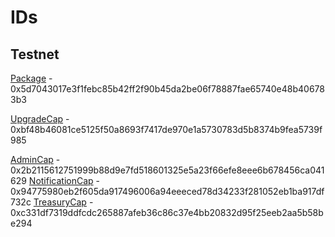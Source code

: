 # IDs

## Testnet

[Package](https://testnet.suivision.xyz/package/0x5d7043017e3f1febc85b42ff2f90b45da2be06f78887fae65740e48b406783b3) - 0x5d7043017e3f1febc85b42ff2f90b45da2be06f78887fae65740e48b406783b3

[UpgradeCap](https://testnet.suivision.xyz/object/0xbf48b46081ce5125f50a8693f7417de970e1a5730783d5b8374b9fea5739f985) - 0xbf48b46081ce5125f50a8693f7417de970e1a5730783d5b8374b9fea5739f985

[AdminCap](https://testnet.suivision.xyz/object/0x2b2115612751999b88d9e7fd518601325e5a23f66efe8eee6b678456ca041629) - 0x2b2115612751999b88d9e7fd518601325e5a23f66efe8eee6b678456ca041629
[NotificationCap](https://testnet.suivision.xyz/object/0x94775980eb2f605da917496006a94eeeced78d34233f281052eb1ba917df732c) - 0x94775980eb2f605da917496006a94eeeced78d34233f281052eb1ba917df732c
[TreasuryCap](https://testnet.suivision.xyz/object/0xc331df7319ddfcdc265887afeb36c86c37e4bb20832d95f25eeb2aa5b58be294) - 0xc331df7319ddfcdc265887afeb36c86c37e4bb20832d95f25eeb2aa5b58be294
